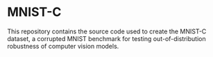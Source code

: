 # MNIST-C

This repository contains the source code used to create the MNIST-C dataset, a
corrupted MNIST benchmark for testing out-of-distribution robustness of computer
vision models.

